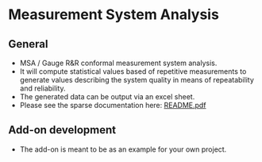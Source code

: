 # Measurement System Analysis

## General

* MSA / Gauge R&R conformal measurement system analysis. 
* It will compute statistical values based of repetitive measurements to generate values describing the system quality in means of repeatability and reliability.
* The generated data can be output via an excel sheet.
* Please see the sparse documentation here: [README.pdf](doc/README.pdf)

## Add-on development

* The add-on is meant to be as an example for your own project.

